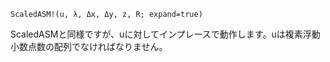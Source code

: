 ```
ScaledASM!(u, λ, Δx, Δy, z, R; expand=true)
```

ScaledASMと同様ですが、uに対してインプレースで動作します。uは複素浮動小数点数の配列でなければなりません。
